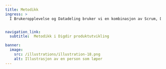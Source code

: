 ```yaml
---
title: Metodikk
ingress: >
  I Brukeropplevelse og Datadeling bruker vi en kombinasjon av Scrum, Designthinking og DevOps for å utvikle brukersentrerte tjenester. Scrum sikrer struktur gjennom sprinter og backlog. Designthinking fokuserer på brukerbehov, innnsikt og tidlig testing. DevOps besørger at vi integrerer utvikling og drift til effektive leveranser. Sammen sikrer disse metodene fleksibilitet, innovasjon og kontinuerlig forbedring.


navigation_link:
  subtitle:  Metodikk i Digdir produktutvikling

banner:
  image:
    src: /illustrations/illustration-18.png
    alt: Illustrasjon av en person som løper
---
```


